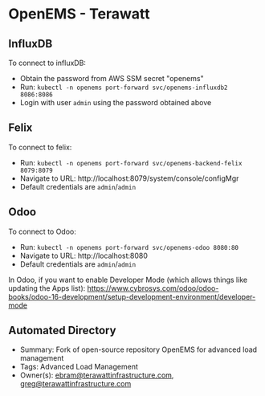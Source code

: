 # OpenEMS - Terawatt

## InfluxDB
To connect to influxDB:
- Obtain the password from AWS SSM secret "openems"
- Run:  `kubectl -n openems port-forward svc/openems-influxdb2 8086:8086`
- Login with user `admin` using the password obtained above

## Felix
To connect to felix:
- Run:  `kubectl -n openems port-forward svc/openems-backend-felix 8079:8079`
- Navigate to URL:  http://localhost:8079/system/console/configMgr
- Default credentials are `admin`/`admin`

## Odoo
To connect to Odoo:
- Run:  `kubectl -n openems port-forward svc/openems-odoo 8080:80`
- Navigate to URL:  http://localhost:8080
- Default credentials are `admin`/`admin`

In Odoo, if you want to enable Developer Mode (which allows things like updating the Apps list):
https://www.cybrosys.com/odoo/odoo-books/odoo-16-development/setup-development-environment/developer-mode

## Automated Directory

- Summary: Fork of open-source repository OpenEMS for advanced load management
- Tags:  Advanced Load Management
- Owner(s): ebram@terawattinfrastructure.com, greg@terawattinfrastructure.com
